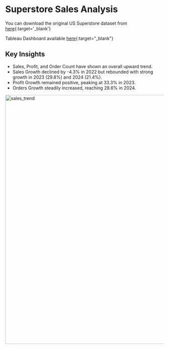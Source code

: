 # Superstore Sales Analysis

You can download the original US Superstore dataset from [here](https://datawonders.atlassian.net/wiki/spaces/TABLEAU/blog/2022/10/26/1953431553/Where+Can+I+Find+Superstore+Sales#Workbooks-and-Data-Sources){:target='_blank'}

Tableau Dashboard available [here](https://public.tableau.com/app/profile/wiktor.matuszyk/viz/Superstore_17416040428020/Dashboard1){:target="_blank"}

## Key Insights
 - Sales, Profit, and Order Count have shown an overall upward trend.
 - Sales Growth declined by -4.3% in 2022 but rebounded with strong growth in 2023 (29.8%) and 2024 (21.4%).
 - Profit Growth remained positive, peaking at 33.3% in 2023.
 - Orders Growth steadily increased, reaching 28.6% in 2024.

<img width="790" alt="sales_trend" src="https://github.com/user-attachments/assets/37106066-edf4-4d94-8ed0-e98fa86eea74" />
